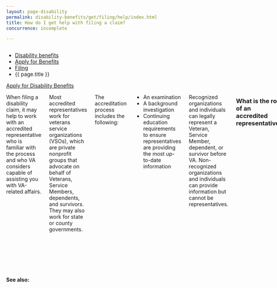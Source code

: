 ```yaml
---
layout: page-disability
permalink: disability-benefits/get/filing/help/index.html
title: How do I get help with filing a claim?
concurrence: incomplete

---
```


<div class="splash" markdown="0">
<div class="row" markdown="0">
<div class="small-12 columns" markdown="0">

<ul class="breadcrumbs" role="menubar" aria-label="Primary">
<li class="parent"><a href="{{ site.url }}/disability-benefits/">Disability benefits</a></li>
<li class="parent"><a href="{{ site.url }}/disability-benefits/get/">Apply for Benefits</a></li>
<li class="parent"><a href="{{ site.url }}/disability-benefits/get/filing/">Filing</a></li>
<li class="active">{{ page.title }}</li>
</ul>

</div>
</div>
</div>

<div class="main" role="main" markdown="0">

<div class="action-bar">
  <div class="row">
    <div class="small-12 columns">
      <a class="button small start" href="{{ site.url}}/disability-benefits/get/">Apply for Disability Benefits</a>
    </div>
  </div>  
</div>

<div class="section one" markdown="0">
<div class="primary" markdown="0">
<div class="row" markdown="0">
<div class="small-12 columns" markdown="1">

When filing a disability claim, it may help to work with an accredited representative who is familiar with the process and who VA considers capable of assisting you with VA-related affairs. 

Most accredited representatives work for veterans service organizations (VSOs), which are private nonprofit groups that advocate on behalf of Veterans, Service Members, dependents, and survivors. They may also work for state or county governments.

The accreditation process includes the following:
- An examination 
- A background investigation 
- Continuing education requirements to ensure representatives are providing the most up-to-date information

Recognized organizations and individuals can legally represent a Veteran, Service Member, dependent, or survivor before VA. Non-recognized organizations and individuals can provide information but cannot be representatives.

### What is the role of an accredited representative?
Accredited representatives are trained to help you understand and apply for any VA benefits you may be entitled to, including: 
- Compensation
- Education
- Vocational rehabilitation and employment
- Home loans
- Life insurance
- Pension
- Health care
- Burial benefits 

Additionally, accredited representatives can help you gather evidence and can submit a Fully Developed Claim on your behalf.  

### Is there a cost?
Many VSOs provide their services free of charge, though they may request reimbursement for unusual expenses. Unlike VSOs, VA-accredited claims agents and attorneys may charge for their services. If you believe you were charged an unreasonable fee by a claims agent or attorney, see How to Challenge a Fee.

### How do I find a representative?
1. You can find a local representative, including a recognized VSO, an attorney, or a claims agent, by state/territory, zip code, or the organization's name online using eBenefits. 
2. To find a VSO office located in or near your local regional benefit office, use our directory of VSOs.

The VA Office of General Counsel also maintains a list of [VA-recognized organizations and VA-accredited individuals](http://www.va.gov/ogc/accreditation.asp) authorized to assist in the preparation, presentation, and prosecution of VA benefit claims. You can get more information about selecting a representative or file a complaint about your representative.

### How do I designate a VSO or representative?
You can notify VA that you will be using a representative or modify your current representation online using eBenefits. You may also notify VA by completing VA Form 21-22 and mailing it to your nearest VA regional benefit office. Please speak to the service organization or representative before you submit your request.

</div>
</div>
</div>
</div>

<div class="section secondary" markdown="0">
<div class="row" markdown="0">
<div class="small-12 columns" markdown="1">

#### See also:


</div>
</div>
</div>


</div>
